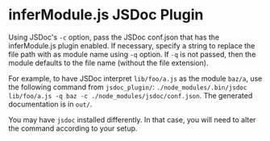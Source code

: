 # inferModule.js JSDoc Plugin
 
Using JSDoc's `-c` option, pass the JSDoc conf.json that has the inferModule.js
plugin enabled. If necessary, specify a string to replace the file path with as
module name using `-q` option. If `-q` is not passed, then the module defaults
to the file name (without the file extension).

For example, to have JSDoc interpret `lib/foo/a.js` as the module `baz/a`, use
the following command from `jsdoc_plugin/`: `./node_modules/.bin/jsdoc
lib/foo/a.js -q baz -c ./node_modules/jsdoc/conf.json`. The generated
documentation is in `out/`.

You may have `jsdoc` installed differently. In that case, you will need to
alter the command according to your setup.
